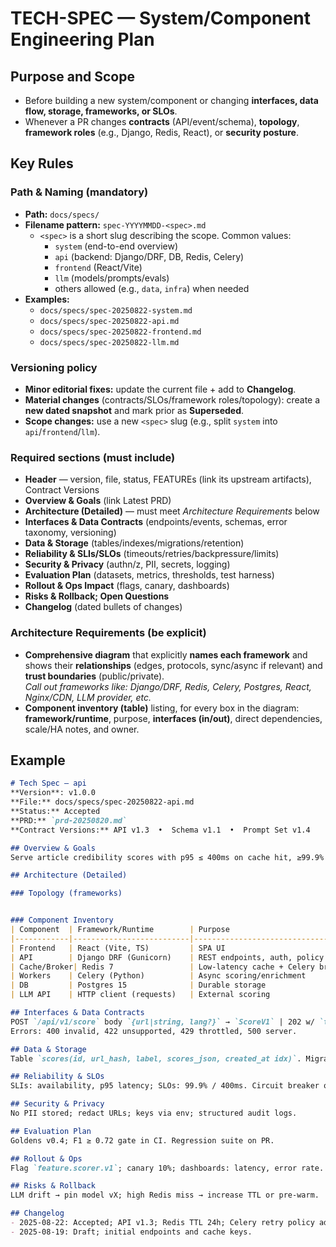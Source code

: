 # TECH-SPEC — System/Component Engineering Plan

## Purpose and Scope
- Before building a new system/component or changing **interfaces, data flow, storage, frameworks, or SLOs**.
- Whenever a PR changes **contracts** (API/event/schema), **topology**, **framework roles** (e.g., Django, Redis, React), or **security posture**.

## Key Rules

### Path & Naming (mandatory)
- **Path:** `docs/specs/`
- **Filename pattern:** `spec-YYYYMMDD-<spec>.md`
  - `<spec>` is a short slug describing the scope. Common values:
    - `system` (end-to-end overview)
    - `api` (backend: Django/DRF, DB, Redis, Celery)
    - `frontend` (React/Vite)
    - `llm` (models/prompts/evals)
    - others allowed (e.g., `data`, `infra`) when needed
- **Examples:**  
  - `docs/specs/spec-20250822-system.md`  
  - `docs/specs/spec-20250822-api.md`  
  - `docs/specs/spec-20250822-frontend.md`  
  - `docs/specs/spec-20250822-llm.md`

### Versioning policy
- **Minor editorial fixes:** update the current file + add to **Changelog**.
- **Material changes** (contracts/SLOs/framework roles/topology): create a **new dated snapshot** and mark prior as **Superseded**.
- **Scope changes:** use a new `<spec>` slug (e.g., split `system` into `api`/`frontend`/`llm`).

### Required sections (must include)
- **Header** — version, file, status, FEATUREs (link its upstream artifacts), Contract Versions
- **Overview & Goals** (link Latest PRD)  
- **Architecture (Detailed)** — must meet *Architecture Requirements* below  
- **Interfaces & Data Contracts** (endpoints/events, schemas, error taxonomy, versioning)  
- **Data & Storage** (tables/indexes/migrations/retention)  
- **Reliability & SLIs/SLOs** (timeouts/retries/backpressure/limits)  
- **Security & Privacy** (authn/z, PII, secrets, logging)  
- **Evaluation Plan** (datasets, metrics, thresholds, test harness)  
- **Rollout & Ops Impact** (flags, canary, dashboards)  
- **Risks & Rollback; Open Questions**  
- **Changelog** (dated bullets of changes)

### Architecture Requirements (be explicit)
- **Comprehensive diagram** that explicitly **names each framework** and shows their **relationships** (edges, protocols, sync/async if relevant) and **trust boundaries** (public/private).  
   *Call out frameworks like: Django/DRF, Redis, Celery, Postgres, React, Nginx/CDN, LLM provider, etc.*
- **Component inventory (table)** listing, for every box in the diagram: **framework/runtime**, purpose, **interfaces (in/out)**, direct dependencies, scale/HA notes, and owner.

## Example
``` md
# Tech Spec — api
**Version**: v1.0.0
**File:** docs/specs/spec-20250822-api.md  
**Status:** Accepted
**PRD:** `prd-20250820.md`  
**Contract Versions:** API v1.3  •  Schema v1.1  •  Prompt Set v1.4

## Overview & Goals
Serve article credibility scores with p95 ≤ 400ms on cache hit, ≥99.9% availability.

## Architecture (Detailed)

### Topology (frameworks)


### Component Inventory
| Component  | Framework/Runtime        | Purpose                           | Interfaces (in/out)                            | Depends On        | Scale/HA            | Owner |
|------------|--------------------------|-----------------------------------|------------------------------------------------|-------------------|---------------------|-------|
| Frontend   | React (Vite, TS)         | SPA UI                            | In: HTTPS via CDN; Out: `GET/POST /api/*`      | CDN/Ingress       | Edge cached         | FE    |
| API        | Django DRF (Gunicorn)    | REST endpoints, auth, policy      | In: `/api/v1/*`; Out: Redis, Postgres, Celery  | Redis, Postgres   | 3 replicas, HPA     | BE    |
| Cache/Broker| Redis 7                 | Low-latency cache + Celery broker | `GET/SETEX score:*`, Celery queues             | —                 | Primary+replica     | SRE   |
| Workers    | Celery (Python)          | Async scoring/enrichment          | In: queue; Out: LLM HTTP, Redis, Postgres      | Redis, LLM, DB    | Autoscale by depth  | BE    |
| DB         | Postgres 15              | Durable storage                   | SQL                                            | —                 | Primary + PITR      | SRE   |
| LLM API    | HTTP client (requests)   | External scoring                  | HTTPS to provider                              | Provider          | External            | BE    |

## Interfaces & Data Contracts
POST `/api/v1/score` body `{url|string, lang?}` → `ScoreV1` | 202 w/ `task_id`  
Errors: 400 invalid, 422 unsupported, 429 throttled, 500 server.

## Data & Storage
Table `scores(id, url_hash, label, scores_json, created_at idx)`. Migration `20250822_add_scores.sql`.

## Reliability & SLOs
SLIs: availability, p95 latency; SLOs: 99.9% / 400ms. Circuit breaker on LLM ≥5% errors.

## Security & Privacy
No PII stored; redact URLs; keys via env; structured audit logs.

## Evaluation Plan
Goldens v0.4; F1 ≥ 0.72 gate in CI. Regression suite on PR.

## Rollout & Ops
Flag `feature.scorer.v1`; canary 10%; dashboards: latency, error rate.

## Risks & Rollback
LLM drift → pin model vX; high Redis miss → increase TTL or pre-warm.

## Changelog
- 2025-08-22: Accepted; API v1.3; Redis TTL 24h; Celery retry policy added.
- 2025-08-19: Draft; initial endpoints and cache keys.
```